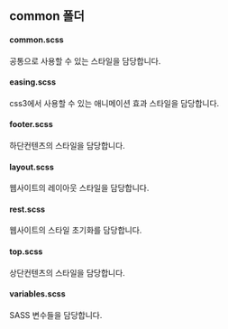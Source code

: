 ## common 폴더

#### common.scss
공통으로 사용할 수 있는 스타일을 담당합니다. 

#### easing.scss
css3에서 사용할 수 있는 애니메이션 효과 스타일을 담당합니다. 

#### footer.scss
하단컨텐츠의 스타일을 담당합니다. 

#### layout.scss
웹사이트의 레이아웃 스타일을 담당합니다. 

#### rest.scss
웹사이트의 스타일 초기화를 담당합니다.

#### top.scss
상단컨텐츠의 스타일을 담당합니다. 

#### variables.scss
SASS 변수들을 담당합니다.